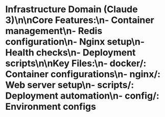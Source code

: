# Infrastructure Domain (Claude 3)\n\nCore Features:\n- Container management\n- Redis configuration\n- Nginx setup\n- Health checks\n- Deployment scripts\n\nKey Files:\n- docker/: Container configurations\n- nginx/: Web server setup\n- scripts/: Deployment automation\n- config/: Environment configs
